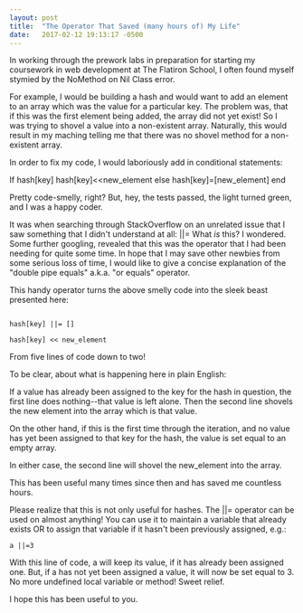 ```yaml
---
layout: post
title:  "The Operator That Saved (many hours of) My Life"
date:   2017-02-12 19:13:17 -0500
---
```


In working through the prework labs in preparation for starting my coursework in web development at The Flatiron School, 
I often found myself stymied by the NoMethod on Nil Class error.  
 
For example, I would be building a hash and would want to add an element to an array which was the value for a particular key.  The problem was, that if this was the first element being added, the array did not yet exist!  So I was trying to shovel a value into a non-existent array.  Naturally, this would result in my maching telling me that there was no shovel method for a non-existent array.
 
In order to fix my code, I would laboriously add in conditional statements:

If hash[key]
    hash[key]<<new_element
else 
    hash[key]=[new_element]
end

Pretty code-smelly, right? But, hey, the tests passed, the light turned green, and I was a happy coder.

It was when searching through StackOverflow on an unrelated issue that I saw something that I didn't understand at all:  ||=
What *is* this? I wondered.  Some further googling, revealed that this was the operator that I had been needing for quite some time.  In hope that I may save other newbies from some serious loss of time, I would like to give a concise explanation of the "double pipe equals" a.k.a. "or equals" operator.
 
This handy operator turns the above smelly code into the sleek beast presented here:

```

hash[key] ||= []
```

```
hash[key] << new_element
```

From five lines of code down to two!


To be clear, about what is happening here in plain English:

If a value has already been assigned to the key for the hash in question, the first line does nothing--that value is left alone.  Then the second line shovels the new element into the array which is that value.

On the other hand, if this is the first time through the iteration, and no value has yet been assigned to that key for the hash, the value is set equal to an empty array.

In either case, the second line will shovel the new_element into the array.

This has been useful many times since then and has saved me countless hours.

Please realize that this is not only useful for hashes. The ||= operator can be used on almost anything!  You can use it to maintain a variable that already exists OR to assign that variable if it hasn't been previously assigned, e.g.:


```
a ||=3
```
																			 
With this line of code, a will keep its value, if it has already been assigned one.  But, if a has not yet been assigned a value, it will now be set equal to 3.  No more undefined local variable or method!  Sweet relief.

I hope this has been useful to you.

